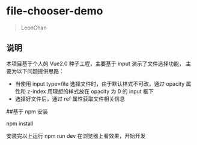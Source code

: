 # file-chooser-demo

> LeonChan

## 说明

本项目基于个人的 Vue2.0 种子工程，主要基于 input 演示了文件选择功能，
主要为以下问题提供思路：

- 当使用 input type=file 选择文件时，由于默认样式不可改，通过 opacity 属性和 z-index 用理想的样式放在 opacity 为 0 的 input 框下
- 选择好文件后，通过 ref 属性获取文件相关信息

##基于 npm 安装

npm install

安装完以上运行 npm run dev 在浏览器上看效果，开始开发
